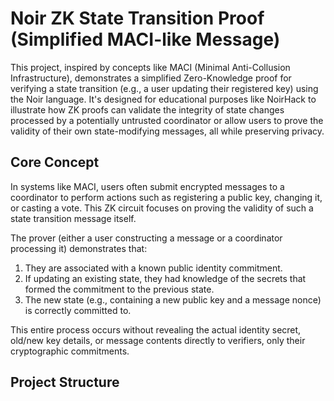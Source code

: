 # Noir ZK State Transition Proof (Simplified MACI-like Message)

This project, inspired by concepts like MACI (Minimal Anti-Collusion Infrastructure), demonstrates a simplified Zero-Knowledge proof for verifying a state transition (e.g., a user updating their registered key) using the Noir language. It's designed for educational purposes like NoirHack to illustrate how ZK proofs can validate the integrity of state changes processed by a potentially untrusted coordinator or allow users to prove the validity of their own state-modifying messages, all while preserving privacy.

## Core Concept

In systems like MACI, users often submit encrypted messages to a coordinator to perform actions such as registering a public key, changing it, or casting a vote. This ZK circuit focuses on proving the validity of such a state transition message itself.

The prover (either a user constructing a message or a coordinator processing it) demonstrates that:
1.  They are associated with a known public identity commitment.
2.  If updating an existing state, they had knowledge of the secrets that formed the commitment to the previous state.
3.  The new state (e.g., containing a new public key and a message nonce) is correctly committed to.

This entire process occurs without revealing the actual identity secret, old/new key details, or message contents directly to verifiers, only their cryptographic commitments.

## Project Structure